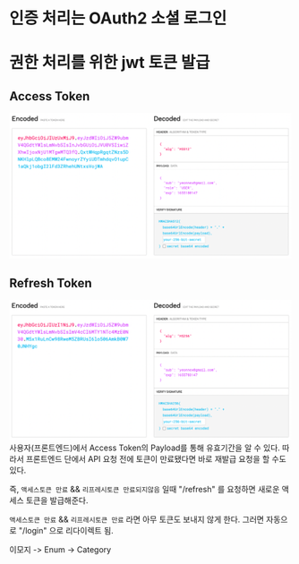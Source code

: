 # 인증 처리는 OAuth2 소셜 로그인

# 권한 처리를 위한 jwt 토큰 발급
## Access Token
![img.png](img.png)

## Refresh Token 
![img_1.png](img_1.png)
사용자(프론트엔드)에서 Access Token의 Payload를 통해 유효기간을 알 수 있다. 
따라서 프론트엔드 단에서 API 요청 전에 토큰이 만료됐다면 바로 재발급 요청을 할 수도 있다.

즉, `액세스토큰 만료` && `리프레시토큰 만료되지않음` 일때 "/refresh" 를 요청하면 새로운 액세스 토큰을 발급해준다.

`액세스토큰 만료` && `리프레시토큰 만료` 라면 아무 토큰도 보내지 않게 한다. 그러면 자동으로 "/login" 으로 리다이렉트 됨.

이모지 -> Enum -> Category